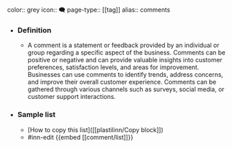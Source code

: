 color:: grey
icon:: 🗨️
page-type:: [[tag]]
alias:: comments

- ### Definition 
  - A comment is a statement or feedback provided by an individual or group regarding a specific aspect of the business. Comments can be positive or negative and can provide valuable insights into customer preferences, satisfaction levels, and areas for improvement. Businesses can use comments to identify trends, address concerns, and improve their overall customer experience. Comments can be gathered through various channels such as surveys, social media, or customer support interactions.
- ### Sample list
  - [How to copy this list]([[plastilinn/Copy block]])
  - #inn-edit {{embed [[comment/list]]}}



